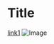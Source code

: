 # Title

[link1](https://something.com)
![Image](https://techcrunch.com/wp-content/uploads/2022/01/GettyImages-1308797233.jpg?w=730&crop=1)
